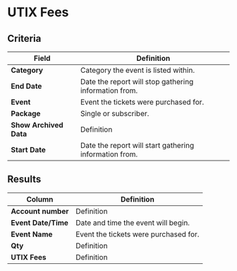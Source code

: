 # UTIX Fees

## Criteria

| **Field** | **Definition** |
| --- | --- |
| **Category** | Category the event is listed within. |
| **End Date** | Date the report will stop gathering information from. |
| **Event** | Event the tickets were purchased for. |
| **Package** | Single or subscriber. |
| **Show Archived Data** | Definition |
| **Start Date** | Date the report will start gathering information from. |

## Results

| **Column** | **Definition** |
| --- | --- |
| **Account number** | Definition |
| **Event Date/Time** | Date and time the event will begin. |
| **Event Name** | Event the tickets were purchased for. |
| **Qty** | Definition |
| **UTIX Fees** | Definition |